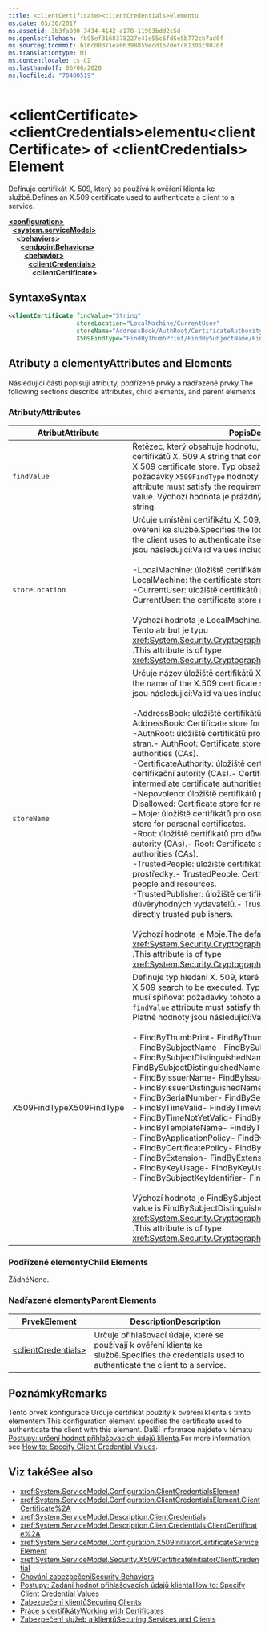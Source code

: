 ```yaml
---
title: <clientCertificate><clientCredentials>elementu
ms.date: 03/30/2017
ms.assetid: 3b3fa000-3434-4142-a178-11903bdd2c5d
ms.openlocfilehash: fb95ef3168378227e41e55c6fd5e5b772cb7ad0f
ms.sourcegitcommit: b16c00371ea06398859ecd157defc81301c9070f
ms.translationtype: MT
ms.contentlocale: cs-CZ
ms.lasthandoff: 06/06/2020
ms.locfileid: "70400519"
---
```

# <a name="clientcertificate-of-clientcredentials-element"></a><span data-ttu-id="1e327-102">\<clientCertificate>\<clientCredentials>elementu</span><span class="sxs-lookup"><span data-stu-id="1e327-102">\<clientCertificate> of \<clientCredentials> Element</span></span>
<span data-ttu-id="1e327-103">Definuje certifikát X. 509, který se používá k ověření klienta ke službě.</span><span class="sxs-lookup"><span data-stu-id="1e327-103">Defines an X.509 certificate used to authenticate a client to a service.</span></span>  
  
[**\<configuration>**](../configuration-element.md)\
&nbsp;&nbsp;[**\<system.serviceModel>**](system-servicemodel.md)\
&nbsp;&nbsp;&nbsp;&nbsp;[**\<behaviors>**](behaviors.md)\
&nbsp;&nbsp;&nbsp;&nbsp;&nbsp;&nbsp;[**\<endpointBehaviors>**](endpointbehaviors.md)\
&nbsp;&nbsp;&nbsp;&nbsp;&nbsp;&nbsp;&nbsp;&nbsp;[**\<behavior>**](behavior-of-endpointbehaviors.md)\
&nbsp;&nbsp;&nbsp;&nbsp;&nbsp;&nbsp;&nbsp;&nbsp;&nbsp;&nbsp;[**\<clientCredentials>**](clientcredentials.md)\
&nbsp;&nbsp;&nbsp;&nbsp;&nbsp;&nbsp;&nbsp;&nbsp;&nbsp;&nbsp;&nbsp;&nbsp;**\<clientCertificate>**  
  
## <a name="syntax"></a><span data-ttu-id="1e327-104">Syntaxe</span><span class="sxs-lookup"><span data-stu-id="1e327-104">Syntax</span></span>  
  
```xml  
<clientCertificate findValue="String"
                   storeLocation="LocalMachine/CurrentUser"
                   storeName="AddressBook/AuthRoot/CertificateAuthority/Disallowed/My/Root/TrustedPeople/TrustedPublisher"
                   X509FindType="FindByThumbPrint/FindBySubjectName/FindBySubjectDistinguishedName/FindByIssuerName/FindByIssuerDistinguishedName/FindBySerialNumber/FindByTimeValid/FindByTimeNotYetValid/FindByTemplateName/FindByApplicationPolicy/FindByCertificatePolicy/FindByExtension/FindByKeyUsage/FindBySubjectKeyIdentifier" />
```  
  
## <a name="attributes-and-elements"></a><span data-ttu-id="1e327-105">Atributy a elementy</span><span class="sxs-lookup"><span data-stu-id="1e327-105">Attributes and Elements</span></span>  
 <span data-ttu-id="1e327-106">Následující části popisují atributy, podřízené prvky a nadřazené prvky.</span><span class="sxs-lookup"><span data-stu-id="1e327-106">The following sections describe attributes, child elements, and parent elements</span></span>  
  
### <a name="attributes"></a><span data-ttu-id="1e327-107">Atributy</span><span class="sxs-lookup"><span data-stu-id="1e327-107">Attributes</span></span>  
  
|<span data-ttu-id="1e327-108">Atribut</span><span class="sxs-lookup"><span data-stu-id="1e327-108">Attribute</span></span>|<span data-ttu-id="1e327-109">Popis</span><span class="sxs-lookup"><span data-stu-id="1e327-109">Description</span></span>|  
|---------------|-----------------|  
|`findValue`|<span data-ttu-id="1e327-110">Řetězec, který obsahuje hodnotu, která se má vyhledat v úložišti certifikátů X. 509.</span><span class="sxs-lookup"><span data-stu-id="1e327-110">A string that contains the value to search for in the X.509 certificate store.</span></span> <span data-ttu-id="1e327-111">Typ obsažený v atributu musí splňovat požadavky `X509FindType` hodnoty atributu.</span><span class="sxs-lookup"><span data-stu-id="1e327-111">The type contained in the attribute must satisfy the requirements of the `X509FindType` attribute value.</span></span> <span data-ttu-id="1e327-112">Výchozí hodnota je prázdný řetězec.</span><span class="sxs-lookup"><span data-stu-id="1e327-112">The default is an empty string.</span></span>|  
|`storeLocation`|<span data-ttu-id="1e327-113">Určuje umístění certifikátu X. 509, který klient používá ke svému ověření ke službě.</span><span class="sxs-lookup"><span data-stu-id="1e327-113">Specifies the location of the X.509 certificate that the client uses to authenticate itself to the service.</span></span> <span data-ttu-id="1e327-114">Platné hodnoty jsou následující:</span><span class="sxs-lookup"><span data-stu-id="1e327-114">Valid values include the following:</span></span><br /><br /> <span data-ttu-id="1e327-115">-LocalMachine: úložiště certifikátů přiřazené k místnímu počítači.</span><span class="sxs-lookup"><span data-stu-id="1e327-115">-   LocalMachine: the certificate store assigned to the local machine.</span></span><br /><span data-ttu-id="1e327-116">-CurrentUser: úložiště certifikátů přiřazené k aktuálnímu uživateli.</span><span class="sxs-lookup"><span data-stu-id="1e327-116">-   CurrentUser: the certificate store assigned to the current user.</span></span><br /><br /> <span data-ttu-id="1e327-117">Výchozí hodnota je LocalMachine.</span><span class="sxs-lookup"><span data-stu-id="1e327-117">The default is LocalMachine.</span></span> <span data-ttu-id="1e327-118">Tento atribut je typu <xref:System.Security.Cryptography.X509Certificates.StoreLocation> .</span><span class="sxs-lookup"><span data-stu-id="1e327-118">This attribute is of type <xref:System.Security.Cryptography.X509Certificates.StoreLocation>.</span></span>|  
|`storeName`|<span data-ttu-id="1e327-119">Určuje název úložiště certifikátů X. 509, které se má hledat.</span><span class="sxs-lookup"><span data-stu-id="1e327-119">Specifies the name of the X.509 certificate store to search.</span></span> <span data-ttu-id="1e327-120">Platné hodnoty jsou následující:</span><span class="sxs-lookup"><span data-stu-id="1e327-120">Valid values include the following:</span></span><br /><br /> <span data-ttu-id="1e327-121">-AddressBook: úložiště certifikátů pro ostatní uživatele.</span><span class="sxs-lookup"><span data-stu-id="1e327-121">-   AddressBook: Certificate store for other users.</span></span><br /><span data-ttu-id="1e327-122">-AuthRoot: úložiště certifikátů pro certifikační autority (CAs) třetích stran.</span><span class="sxs-lookup"><span data-stu-id="1e327-122">-   AuthRoot: Certificate store for third-party certificate authorities (CAs).</span></span><br /><span data-ttu-id="1e327-123">-CertificateAuthority: úložiště certifikátů pro zprostředkující certifikační autority (CAs).</span><span class="sxs-lookup"><span data-stu-id="1e327-123">-   CertificateAuthority: Certificate store for intermediate certificate authorities (CAs).</span></span><br /><span data-ttu-id="1e327-124">-Nepovoleno: úložiště certifikátů pro odvolané certifikáty.</span><span class="sxs-lookup"><span data-stu-id="1e327-124">-   Disallowed: Certificate store for revoked certificates.</span></span><br /><span data-ttu-id="1e327-125">– Moje: úložiště certifikátů pro osobní certifikáty.</span><span class="sxs-lookup"><span data-stu-id="1e327-125">-   My: Certificate store for personal certificates.</span></span><br /><span data-ttu-id="1e327-126">-Root: úložiště certifikátů pro důvěryhodné kořenové certifikační autority (CAs).</span><span class="sxs-lookup"><span data-stu-id="1e327-126">-   Root: Certificate store for trusted root certificate authorities (CAs).</span></span><br /><span data-ttu-id="1e327-127">-TrustedPeople: úložiště certifikátů pro přímo důvěryhodné osoby a prostředky.</span><span class="sxs-lookup"><span data-stu-id="1e327-127">-   TrustedPeople: Certificate store for directly trusted people and resources.</span></span><br /><span data-ttu-id="1e327-128">-TrustedPublisher: úložiště certifikátů pro vydavatele přímo důvěryhodných vydavatelů.</span><span class="sxs-lookup"><span data-stu-id="1e327-128">-   TrustedPublisher: Certificate store for directly trusted publishers.</span></span><br /><br /> <span data-ttu-id="1e327-129">Výchozí hodnota je Moje.</span><span class="sxs-lookup"><span data-stu-id="1e327-129">The default is My.</span></span> <span data-ttu-id="1e327-130">Tento atribut je typu <xref:System.Security.Cryptography.X509Certificates.StoreName> .</span><span class="sxs-lookup"><span data-stu-id="1e327-130">This attribute is of type <xref:System.Security.Cryptography.X509Certificates.StoreName>.</span></span>|  
|<span data-ttu-id="1e327-131">X509FindType</span><span class="sxs-lookup"><span data-stu-id="1e327-131">X509FindType</span></span>|<span data-ttu-id="1e327-132">Definuje typ hledání X. 509, které se má provést.</span><span class="sxs-lookup"><span data-stu-id="1e327-132">Defines the type of X.509 search to be executed.</span></span> <span data-ttu-id="1e327-133">Typ obsažený v `findValue` atributu musí splňovat požadavky tohoto atributu.</span><span class="sxs-lookup"><span data-stu-id="1e327-133">The type contained in the `findValue` attribute must satisfy the requirements of this attribute.</span></span> <span data-ttu-id="1e327-134">Platné hodnoty jsou následující:</span><span class="sxs-lookup"><span data-stu-id="1e327-134">Valid values include the following:</span></span><br /><br /> <span data-ttu-id="1e327-135">- FindByThumbPrint</span><span class="sxs-lookup"><span data-stu-id="1e327-135">-   FindByThumbPrint</span></span><br /><span data-ttu-id="1e327-136">- FindBySubjectName</span><span class="sxs-lookup"><span data-stu-id="1e327-136">-   FindBySubjectName</span></span><br /><span data-ttu-id="1e327-137">- FindBySubjectDistinguishedName</span><span class="sxs-lookup"><span data-stu-id="1e327-137">-   FindBySubjectDistinguishedName</span></span><br /><span data-ttu-id="1e327-138">- FindByIssuerName</span><span class="sxs-lookup"><span data-stu-id="1e327-138">-   FindByIssuerName</span></span><br /><span data-ttu-id="1e327-139">- FindByIssuerDistinguishedName</span><span class="sxs-lookup"><span data-stu-id="1e327-139">-   FindByIssuerDistinguishedName</span></span><br /><span data-ttu-id="1e327-140">- FindBySerialNumber</span><span class="sxs-lookup"><span data-stu-id="1e327-140">-   FindBySerialNumber</span></span><br /><span data-ttu-id="1e327-141">- FindByTimeValid</span><span class="sxs-lookup"><span data-stu-id="1e327-141">-   FindByTimeValid</span></span><br /><span data-ttu-id="1e327-142">- FindByTimeNotYetValid</span><span class="sxs-lookup"><span data-stu-id="1e327-142">-   FindByTimeNotYetValid</span></span><br /><span data-ttu-id="1e327-143">- FindByTemplateName</span><span class="sxs-lookup"><span data-stu-id="1e327-143">-   FindByTemplateName</span></span><br /><span data-ttu-id="1e327-144">- FindByApplicationPolicy</span><span class="sxs-lookup"><span data-stu-id="1e327-144">-   FindByApplicationPolicy</span></span><br /><span data-ttu-id="1e327-145">- FindByCertificatePolicy</span><span class="sxs-lookup"><span data-stu-id="1e327-145">-   FindByCertificatePolicy</span></span><br /><span data-ttu-id="1e327-146">- FindByExtension</span><span class="sxs-lookup"><span data-stu-id="1e327-146">-   FindByExtension</span></span><br /><span data-ttu-id="1e327-147">- FindByKeyUsage</span><span class="sxs-lookup"><span data-stu-id="1e327-147">-   FindByKeyUsage</span></span><br /><span data-ttu-id="1e327-148">- FindBySubjectKeyIdentifier</span><span class="sxs-lookup"><span data-stu-id="1e327-148">-   FindBySubjectKeyIdentifier</span></span><br /><br /> <span data-ttu-id="1e327-149">Výchozí hodnota je FindBySubjectDistinguishedName.</span><span class="sxs-lookup"><span data-stu-id="1e327-149">The default value is FindBySubjectDistinguishedName.</span></span> <span data-ttu-id="1e327-150">Tento atribut je typu <xref:System.Security.Cryptography.X509Certificates.X509FindType> .</span><span class="sxs-lookup"><span data-stu-id="1e327-150">This attribute is of type <xref:System.Security.Cryptography.X509Certificates.X509FindType>.</span></span>|  
  
### <a name="child-elements"></a><span data-ttu-id="1e327-151">Podřízené elementy</span><span class="sxs-lookup"><span data-stu-id="1e327-151">Child Elements</span></span>  
 <span data-ttu-id="1e327-152">Žádné</span><span class="sxs-lookup"><span data-stu-id="1e327-152">None.</span></span>  
  
### <a name="parent-elements"></a><span data-ttu-id="1e327-153">Nadřazené elementy</span><span class="sxs-lookup"><span data-stu-id="1e327-153">Parent Elements</span></span>  
  
|<span data-ttu-id="1e327-154">Prvek</span><span class="sxs-lookup"><span data-stu-id="1e327-154">Element</span></span>|<span data-ttu-id="1e327-155">Description</span><span class="sxs-lookup"><span data-stu-id="1e327-155">Description</span></span>|  
|-------------|-----------------|  
|[\<clientCredentials>](clientcredentials.md)|<span data-ttu-id="1e327-156">Určuje přihlašovací údaje, které se používají k ověření klienta ke službě.</span><span class="sxs-lookup"><span data-stu-id="1e327-156">Specifies the credentials used to authenticate the client to a service.</span></span>|  
  
## <a name="remarks"></a><span data-ttu-id="1e327-157">Poznámky</span><span class="sxs-lookup"><span data-stu-id="1e327-157">Remarks</span></span>  
 <span data-ttu-id="1e327-158">Tento prvek konfigurace Určuje certifikát použitý k ověření klienta s tímto elementem.</span><span class="sxs-lookup"><span data-stu-id="1e327-158">This configuration element specifies the certificate used to authenticate the client with this element.</span></span> <span data-ttu-id="1e327-159">Další informace najdete v tématu [Postupy: určení hodnot přihlašovacích údajů klienta](../../../wcf/how-to-specify-client-credential-values.md).</span><span class="sxs-lookup"><span data-stu-id="1e327-159">For more information, see [How to: Specify Client Credential Values](../../../wcf/how-to-specify-client-credential-values.md).</span></span>  
  
## <a name="see-also"></a><span data-ttu-id="1e327-160">Viz také</span><span class="sxs-lookup"><span data-stu-id="1e327-160">See also</span></span>

- <xref:System.ServiceModel.Configuration.ClientCredentialsElement>
- <xref:System.ServiceModel.Configuration.ClientCredentialsElement.ClientCertificate%2A>
- <xref:System.ServiceModel.Description.ClientCredentials>
- <xref:System.ServiceModel.Description.ClientCredentials.ClientCertificate%2A>
- <xref:System.ServiceModel.Configuration.X509InitiatorCertificateServiceElement>
- <xref:System.ServiceModel.Security.X509CertificateInitiatorClientCredential>
- [<span data-ttu-id="1e327-161">Chování zabezpečení</span><span class="sxs-lookup"><span data-stu-id="1e327-161">Security Behaviors</span></span>](../../../wcf/feature-details/security-behaviors-in-wcf.md)
- [<span data-ttu-id="1e327-162">Postupy: Zadání hodnot přihlašovacích údajů klienta</span><span class="sxs-lookup"><span data-stu-id="1e327-162">How to: Specify Client Credential Values</span></span>](../../../wcf/how-to-specify-client-credential-values.md)
- [<span data-ttu-id="1e327-163">Zabezpečení klientů</span><span class="sxs-lookup"><span data-stu-id="1e327-163">Securing Clients</span></span>](../../../wcf/securing-clients.md)
- [<span data-ttu-id="1e327-164">Práce s certifikáty</span><span class="sxs-lookup"><span data-stu-id="1e327-164">Working with Certificates</span></span>](../../../wcf/feature-details/working-with-certificates.md)
- [<span data-ttu-id="1e327-165">Zabezpečení služeb a klientů</span><span class="sxs-lookup"><span data-stu-id="1e327-165">Securing Services and Clients</span></span>](../../../wcf/feature-details/securing-services-and-clients.md)
